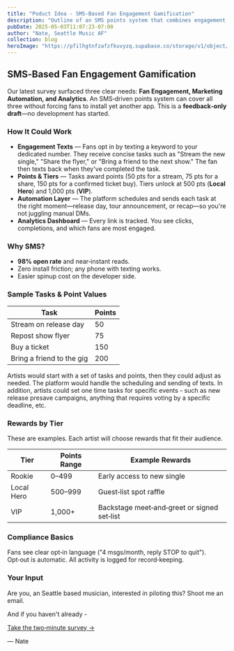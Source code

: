 ```yaml
---
title: "Poduct Idea - SMS‑Based Fan Engagement Gamification"
description: "Outline of an SMS points system that combines engagement, automation, and analytics. We're collecting artist feedback before writing code."
pubDate: 2025-05-03T11:07:23-07:00
author: "Nate, Seattle Music AF"
collection: blog
heroImage: "https://pfilhgtnfzafzfkuvyzq.supabase.co/storage/v1/object/public/blog-assets/games-we-used-to-play.jpeg"
---
```

## SMS‑Based Fan Engagement Gamification

Our latest survey surfaced three clear needs: **Fan Engagement, Marketing Automation, and Analytics**. An SMS‑driven points system can cover all three without forcing fans to install yet another app. This is a **feedback‑only draft**—no development has started.

### How It Could Work

* **Engagement Texts** — Fans opt in by texting a keyword to your dedicated number. They receive concise tasks such as "Stream the new single," "Share the flyer," or "Bring a friend to the next show." The fan then texts back when they've completed the task. 
* **Points & Tiers** — Tasks award points (50 pts for a stream, 75 pts for a share, 150 pts for a confirmed ticket buy). Tiers unlock at 500 pts (**Local Hero**) and 1,000 pts (**VIP**).
* **Automation Layer** — The platform schedules and sends each task at the right moment—release day, tour announcement, or recap—so you're not juggling manual DMs.
* **Analytics Dashboard** — Every link is tracked. You see clicks, completions, and which fans are most engaged.

### Why SMS?

* **98% open rate** and near‑instant reads.
* Zero install friction; any phone with texting works.
* Easier spinup cost on the developer side.

### Sample Tasks & Point Values

| Task                      | Points |
| ------------------------- | ------ |
| Stream on release day     | 50     |
| Repost show flyer         | 75     |
| Buy a ticket              | 150    |
| Bring a friend to the gig | 200    |

Artists would start with a set of tasks and points, then they could adjust as needed. The platform would handle the scheduling and sending of texts. In addition, artists could set one time tasks for specific events - such as new release presave campaigns, anything that requires voting by a specific deadline, etc.

### Rewards by Tier

These are examples. Each artist will choose rewards that fit their audience.

| Tier       | Points Range | Example Rewards                                |
| ---------- | ------------ | ---------------------------------------------- |
| Rookie     | 0–499       | Early access to new single                     |
| Local Hero | 500–999     | Guest‑list spot raffle                        |
| VIP        | 1,000+       | Backstage meet‑and‑greet or signed set‑list |

### Compliance Basics

Fans see clear opt‑in language ("4 msgs/month, reply STOP to quit"). Opt‑out is automatic. All activity is logged for record‑keeping.

### Your Input

Are you, an Seattle based musician, interested in piloting this? Shoot me an email. 

And if you haven't already - 

[Take the two‑minute survey →](https://seattlemusicaf.com/prelaunch-survey)

— Nate
